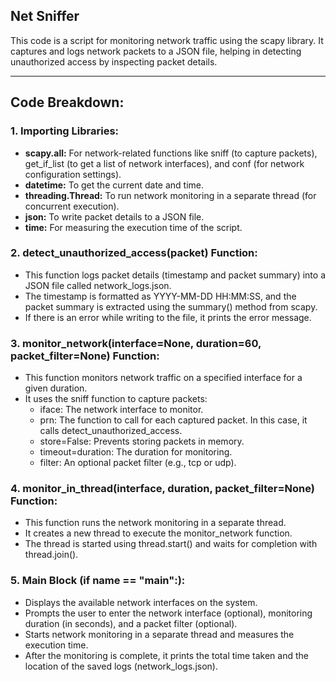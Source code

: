 ## Net Sniffer
This code is a script for monitoring network traffic using the scapy library. It captures and logs network packets to a JSON file, helping in detecting unauthorized access by inspecting packet details.
<hr>

## Code Breakdown:
### 1. Importing Libraries:
- <b>scapy.all:</b> For network-related functions like sniff (to capture packets), get_if_list (to get a list of network interfaces), and conf (for network configuration settings).
- <b>datetime:</b> To get the current date and time.
- <b>threading.Thread:</b> To run network monitoring in a separate thread (for concurrent execution).
- <b>json:</b> To write packet details to a JSON file.
- <b>time:</b> For measuring the execution time of the script.
### 2. detect_unauthorized_access(packet) Function:
- This function logs packet details (timestamp and packet summary) into a JSON file called network_logs.json.
- The timestamp is formatted as YYYY-MM-DD HH:MM:SS, and the packet summary is extracted using the summary() method from scapy.
- If there is an error while writing to the file, it prints the error message.
### 3. monitor_network(interface=None, duration=60, packet_filter=None) Function:
- This function monitors network traffic on a specified interface for a given duration.
- It uses the sniff function to capture packets:
     - iface: The network interface to monitor.
     - prn: The function to call for each captured packet. In this case, it calls detect_unauthorized_access.
     - store=False: Prevents storing packets in memory.
     - timeout=duration: The duration for monitoring.
     - filter: An optional packet filter (e.g., tcp or udp).
### 4. monitor_in_thread(interface, duration, packet_filter=None) Function:
- This function runs the network monitoring in a separate thread.
- It creates a new thread to execute the monitor_network function.
- The thread is started using thread.start() and waits for completion with thread.join().
### 5. Main Block (if __name__ == "__main__":):
- Displays the available network interfaces on the system.
- Prompts the user to enter the network interface (optional), monitoring duration (in seconds), and a packet filter (optional).
- Starts network monitoring in a separate thread and measures the execution time.
- After the monitoring is complete, it prints the total time taken and the location of the saved logs (network_logs.json).



